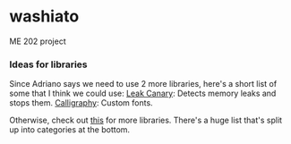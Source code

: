# washiato
ME 202 project

### Ideas for libraries
Since Adriano says we need to use 2 more libraries, here's a short list of some that I think we could use:
[Leak Canary](https://github.com/square/leakcanary): Detects memory leaks and stops them.
[Calligraphy](https://github.com/chrisjenx/Calligraphy): Custom fonts.

Otherwise, check out [this](https://github.com/codepath/android_guides/wiki/Must-Have-Libraries) for more libraries. There's a huge list that's split up into categories at the bottom.
